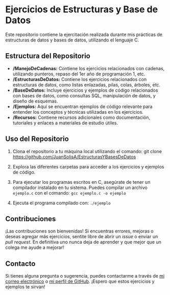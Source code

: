 # Ejercicios de Estructuras y Base de Datos

Este repositorio contiene la ejercitación realizada durante mis prácticas de estructuras de datos y bases de datos, utilizando el lenguaje C.

## Estructura del Repositorio

- **/ManejoDeCadenas:** Contiene los ejercicios relacionados con cadenas, utilizando punteros, repaso del 1er año de programación 1, etc.
- **/EstructurasDeDatos:** Contiene los ejercicios relacionados con estructuras de datos, como listas enlazadas, pilas, colas, árboles, etc.
- **/BaseDeDatos:** Incluye ejercicios y ejemplos de código relacionados con bases de datos, como consultas SQL, manipulación de datos, y diseño de esquemas.
- **/Ejemplos:** Aquí se encuentran ejemplos de código relevante para entender los conceptos y técnicas utilizadas en los ejercicios.
- **/Recursos:** Contiene recursos adicionales como documentación, tutoriales y enlaces a materiales de estudio útiles.

## Uso del Repositorio

1. Clona el repositorio a tu máquina local utilizando el comando:
git clone https://github.com/JuanSolisA/EstructurasYBasesDeDatos

2. Explora las diferentes carpetas para acceder a los ejercicios y ejemplos de código.

3. Para ejecutar los programas escritos en C, asegúrate de tener un compilador instalado en tu sistema. Puedes compilar un archivo `ejemplo.c` con el comando:
```gcc ejemplo.c -o ejemplo```

4. Ejecuta el programa compilado con:
```./ejemplo```

## Contribuciones

¡Las contribuciones son bienvenidas! Si encuentras errores, mejoras o deseas agregar más ejercicios, sentite libre de abrir un *issue* o enviar un *pull request*. En definitiva uno nunca deja de aprender y que mejor que un colega me ayude a mejorar!

## Contacto

Si tienes alguna pregunta o sugerencia, puedes contactarme a través de [mi correo electrónico](mailto:juan.solis.trabajo@email.com) o [mi perfil de GitHub](https://github.com/JuanSolisA). ¡Espero que estos ejercicios y ejemplos te sirvan!
